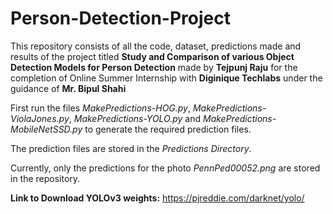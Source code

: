 # Person-Detection-Project
This repository consists of all the code, dataset, predictions made and results of the project titled **Study and Comparison of various Object Detection Models for Person Detection** made by **Tejpunj Raju** for the completion of Online Summer Internship with **Diginique Techlabs** under the guidance of **Mr. Bipul Shahi** 

First run the files *MakePredictions-HOG.py*, *MakePredictions-ViolaJones.py*, *MakePredictions-YOLO.py* and *MakePredictions-MobileNetSSD.py* to generate the required prediction files.

The prediction files are stored in the *Predictions Directory*.

Currently, only the predictions for the photo *PennPed00052.png* are stored in the repository.

**Link to Download YOLOv3 weights:** https://pjreddie.com/darknet/yolo/
